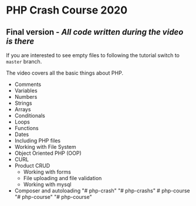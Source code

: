 # PHP Crash Course 2020

## Final version - *All code written during the video is there*

If you are interested to see empty files to following the tutorial switch to `master` branch. 

The video covers all the basic things about PHP. 

 - Comments
 - Variables
 - Numbers
 - Strings
 - Arrays
 - Conditionals
 - Loops
 - Functions
 - Dates
 - Including PHP files
 - Working with File System
 - Object Oriented PHP (OOP)
 - CURL
 - Product CRUD
    - Working with forms
    - File uploading and file validation
    - Working with mysql
 - Composer and autoloading
"# php-crash" 
"# php-crashs" 
#   p h p - c o u r s e  
 "# php-course" 
"# php-course" 
